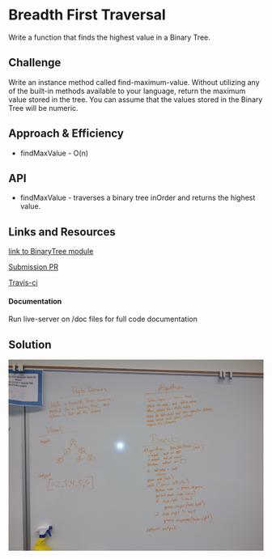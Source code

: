 # Breadth First Traversal

Write a function that finds the highest value in a Binary Tree.

## Challenge

Write an instance method called find-maximum-value. Without utilizing any of the built-in methods available to your language, return the maximum value stored in the tree. You can assume that the values stored in the Binary Tree will be numeric.

## Approach & Efficiency
* findMaxValue - O(n)

## API
* findMaxValue - traverses a binary tree inOrder and returns the highest value.


## Links and Resources
[link to BinaryTree module]()

[Submission PR]()

[Travis-ci]()

#### Documentation
Run live-server on /doc files for full code documentation

## Solution

![](../assets/17-breadthFirst.jpg)
